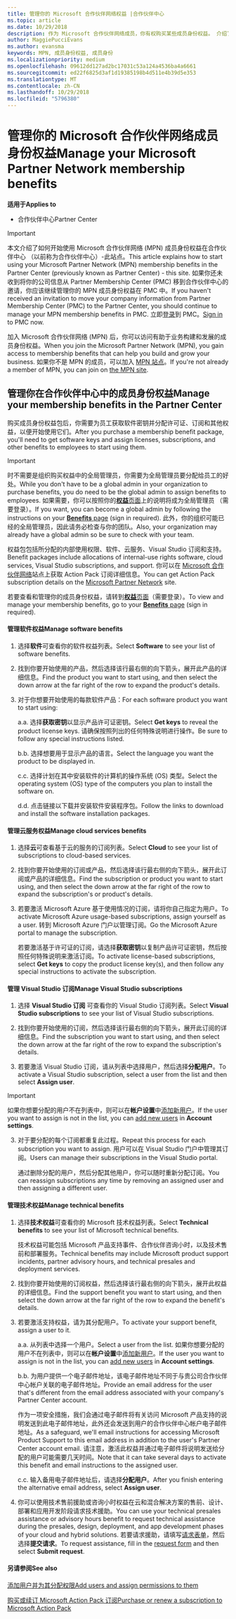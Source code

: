 ```yaml
---
title: 管理你的 Microsoft 合作伙伴网络权益 |合作伙伴中心
ms.topic: article
ms.date: 10/29/2018
description: 作为 Microsoft 合作伙伴网络成员，你有权购买某些成员身份权益。 介绍了如何激活和管理你在合作伙伴中心中的成员身份权益。
author: MaggiePucciEvans
ms.author: evansma
keywords: MPN, 成员身份权益, 成员身份
ms.localizationpriority: medium
ms.openlocfilehash: 09612dd127ad2bc17031c53a124a4536ba4a6661
ms.sourcegitcommit: ed22f6825d3af1d19385198b4d511e4b39d5e353
ms.translationtype: MT
ms.contentlocale: zh-CN
ms.lasthandoff: 10/29/2018
ms.locfileid: "5796380"
---
```

# <a name="manage-your-microsoft-partner-network-membership-benefits"></a><span data-ttu-id="1f0df-105">管理你的 Microsoft 合作伙伴网络成员身份权益</span><span class="sxs-lookup"><span data-stu-id="1f0df-105">Manage your Microsoft Partner Network membership benefits</span></span>

**<span data-ttu-id="1f0df-106">适用于</span><span class="sxs-lookup"><span data-stu-id="1f0df-106">Applies to</span></span>**

-  <span data-ttu-id="1f0df-107">合作伙伴中心</span><span class="sxs-lookup"><span data-stu-id="1f0df-107">Partner Center</span></span>

>[!IMPORTANT]
><span data-ttu-id="1f0df-108">本文介绍了如何开始使用 Microsoft 合作伙伴网络 (MPN) 成员身份权益在合作伙伴中心 （以前称为合作伙伴中心）-此站点。</span><span class="sxs-lookup"><span data-stu-id="1f0df-108">This article explains how to start using your Microsoft Partner Network (MPN) membership benefits in the Partner Center (previously known as Partner Center) - this site.</span></span> <span data-ttu-id="1f0df-109">如果你还未收到将你的公司信息从 Partner Membership Center (PMC) 移到合作伙伴中心的邀请，你应该继续管理你的 MPN 成员身份权益在 PMC 中。</span><span class="sxs-lookup"><span data-stu-id="1f0df-109">If you haven't received an invitation to move your company information from Partner Membership Center (PMC) to the Partner Center, you should continue to manage your MPN membership benefits in PMC.</span></span> <span data-ttu-id="1f0df-110">立即[登录](https://partner.microsoft.com/_login?authType=OpenIdConnect)到 PMC。</span><span class="sxs-lookup"><span data-stu-id="1f0df-110">[Sign in](https://partner.microsoft.com/_login?authType=OpenIdConnect) to PMC now.</span></span>   

<span data-ttu-id="1f0df-111">加入 Microsoft 合作伙伴网络 (MPN) 后，你可以访问有助于业务构建和发展的成员身份权益。</span><span class="sxs-lookup"><span data-stu-id="1f0df-111">When you join the Microsoft Partner Network (MPN), you gain access to membership benefits that can help you build and grow your business.</span></span> <span data-ttu-id="1f0df-112">如果你不是 MPN 的成员，可以加入 [MPN 站点](https://partner.microsoft.com/membership)。</span><span class="sxs-lookup"><span data-stu-id="1f0df-112">If you're not already a member of MPN, you can join on [the MPN site](https://partner.microsoft.com/membership).</span></span>


## <a name="manage-your-membership-benefits-in-the-partner-center"></a><span data-ttu-id="1f0df-113">管理你在合作伙伴中心中的成员身份权益</span><span class="sxs-lookup"><span data-stu-id="1f0df-113">Manage your membership benefits in the Partner Center</span></span>

<span data-ttu-id="1f0df-114">购买成员身份权益包后，你需要为员工获取软件密钥并分配许可证、订阅和其他权益，以便开始使用它们。</span><span class="sxs-lookup"><span data-stu-id="1f0df-114">After you purchase a membership benefit package, you'll need to get software keys and assign licenses, subscriptions, and other benefits to employees to start using them.</span></span> 

>[!IMPORTANT]
><span data-ttu-id="1f0df-115">时不需要是组织购买权益中的全局管理员，你需要为全局管理员要分配给员工的好处。</span><span class="sxs-lookup"><span data-stu-id="1f0df-115">While you don't have to be a global admin in your organization to purchase benefits, you do need to be the global admin to assign benefits to employees.</span></span>  <span data-ttu-id="1f0df-116">如果需要，你可以按照你的[**权益**页面](https://partnercenter.microsoft.com/pcv/partnership/benefits)上的说明将成为全局管理员 （需要登录）。</span><span class="sxs-lookup"><span data-stu-id="1f0df-116">If you want, you can become a global admin by following the instructions on your [**Benefits** page](https://partnercenter.microsoft.com/pcv/partnership/benefits) (sign in required).</span></span> <span data-ttu-id="1f0df-117">此外，你的组织可能已经的全局管理员，因此请务必检查与你的团队。</span><span class="sxs-lookup"><span data-stu-id="1f0df-117">Also, your organization may already have a global admin so be sure to check with your team.</span></span>

<span data-ttu-id="1f0df-118">权益包包括所分配的内部使用权限、软件、云服务、Visual Studio 订阅和支持。</span><span class="sxs-lookup"><span data-stu-id="1f0df-118">Benefit packages include allocations of internal-use rights software, cloud services, Visual Studio subscriptions, and support.</span></span> <span data-ttu-id="1f0df-119">你可以在 [Microsoft 合作伙伴网络](https://partner.microsoft.com/membership/internal-use-software)站点上获取 Action Pack 订阅详细信息。</span><span class="sxs-lookup"><span data-stu-id="1f0df-119">You can get Action Pack subscription details on the [Microsoft Partner Network](https://partner.microsoft.com/membership/internal-use-software) site.</span></span>  

<span data-ttu-id="1f0df-120">若要查看和管理你的成员身份权益，请转到[**权益**页面](https://partnercenter.microsoft.com/pcv/partnership/benefits)（需要登录）。</span><span class="sxs-lookup"><span data-stu-id="1f0df-120">To view and manage your membership benefits, go to your [**Benefits** page](https://partnercenter.microsoft.com/pcv/partnership/benefits) (sign in required).</span></span>

#### <a name="manage-software-benefits"></a><span data-ttu-id="1f0df-121">管理软件权益</span><span class="sxs-lookup"><span data-stu-id="1f0df-121">Manage software benefits</span></span>

1.  <span data-ttu-id="1f0df-122">选择**软件**可查看你的软件权益列表。</span><span class="sxs-lookup"><span data-stu-id="1f0df-122">Select **Software** to see your list of software benefits.</span></span> 

2.  <span data-ttu-id="1f0df-123">找到你要开始使用的产品，然后选择该行最右侧的向下箭头，展开此产品的详细信息。</span><span class="sxs-lookup"><span data-stu-id="1f0df-123">Find the product you want to start using, and then select the down arrow at the far right of the row to expand the product's details.</span></span> 

3. <span data-ttu-id="1f0df-124">对于你想要开始使用的每款软件产品：</span><span class="sxs-lookup"><span data-stu-id="1f0df-124">For each software product you want to start using:</span></span>

    <span data-ttu-id="1f0df-125">a.</span><span class="sxs-lookup"><span data-stu-id="1f0df-125">a.</span></span> <span data-ttu-id="1f0df-126">选择**获取密钥**以显示产品许可证密钥。</span><span class="sxs-lookup"><span data-stu-id="1f0df-126">Select **Get keys** to reveal the product license keys.</span></span> <span data-ttu-id="1f0df-127">请确保按照列出的任何特殊说明进行操作。</span><span class="sxs-lookup"><span data-stu-id="1f0df-127">Be sure to follow any special instructions listed.</span></span>

    <span data-ttu-id="1f0df-128">b.</span><span class="sxs-lookup"><span data-stu-id="1f0df-128">b.</span></span> <span data-ttu-id="1f0df-129">选择想要用于显示产品的语言。</span><span class="sxs-lookup"><span data-stu-id="1f0df-129">Select the language you want the product to be displayed in.</span></span>

    <span data-ttu-id="1f0df-130">c.</span><span class="sxs-lookup"><span data-stu-id="1f0df-130">c.</span></span> <span data-ttu-id="1f0df-131">选择计划在其中安装软件的计算机的操作系统 (OS) 类型。</span><span class="sxs-lookup"><span data-stu-id="1f0df-131">Select the operating system (OS) type of the computers you plan to install the software on.</span></span>

    <span data-ttu-id="1f0df-132">d.</span><span class="sxs-lookup"><span data-stu-id="1f0df-132">d.</span></span> <span data-ttu-id="1f0df-133">点击链接以下载并安装软件安装程序包。</span><span class="sxs-lookup"><span data-stu-id="1f0df-133">Follow the links to download and install the software installation packages.</span></span>


#### <a name="manage-cloud-services-benefits"></a><span data-ttu-id="1f0df-134">管理云服务权益</span><span class="sxs-lookup"><span data-stu-id="1f0df-134">Manage cloud services benefits</span></span>

1. <span data-ttu-id="1f0df-135">选择**云**可查看基于云的服务的订阅列表。</span><span class="sxs-lookup"><span data-stu-id="1f0df-135">Select **Cloud** to see your list of subscriptions to cloud-based services.</span></span>

2. <span data-ttu-id="1f0df-136">找到你要开始使用的订阅或产品，然后选择该行最右侧的向下箭头，展开此订阅或产品的详细信息。</span><span class="sxs-lookup"><span data-stu-id="1f0df-136">Find the subscription or product you want to start using, and then select the down arrow at the far right of the row to expand the subscription's or product's details.</span></span> 

3. <span data-ttu-id="1f0df-137">若要激活 Microsoft Azure 基于使用情况的订阅，请将你自己指定为用户。</span><span class="sxs-lookup"><span data-stu-id="1f0df-137">To activate Microsoft Azure usage-based subscriptions, assign yourself as a user.</span></span> <span data-ttu-id="1f0df-138">转到 Microsoft Azure 门户以管理订阅。</span><span class="sxs-lookup"><span data-stu-id="1f0df-138">Go the Microsoft Azure portal to manage the subscription.</span></span>

    <span data-ttu-id="1f0df-139">若要激活基于许可证的订阅，请选择**获取密钥**以复制产品许可证密钥，然后按照任何特殊说明来激活订阅。</span><span class="sxs-lookup"><span data-stu-id="1f0df-139">To activate license-based subscriptions, select **Get keys** to copy the product license key(s), and then follow any special instructions to activate the subscription.</span></span>  


#### <a name="manage-visual-studio-subscriptions"></a><span data-ttu-id="1f0df-140">管理 Visual Studio 订阅</span><span class="sxs-lookup"><span data-stu-id="1f0df-140">Manage Visual Studio subscriptions</span></span>

1. <span data-ttu-id="1f0df-141">选择 **Visual Studio 订阅** 可查看你的 Visual Studio 订阅列表。</span><span class="sxs-lookup"><span data-stu-id="1f0df-141">Select **Visual Studio subscriptions** to see your list of Visual Studio subscriptions.</span></span> 

2. <span data-ttu-id="1f0df-142">找到你要开始使用的订阅，然后选择该行最右侧的向下箭头，展开此订阅的详细信息。</span><span class="sxs-lookup"><span data-stu-id="1f0df-142">Find the subscription you want to start using, and then select the down arrow at the far right of the row to expand the subscription's details.</span></span> 

3. <span data-ttu-id="1f0df-143">若要激活 Visual Studio 订阅，请从列表中选择用户，然后选择**分配用户**。</span><span class="sxs-lookup"><span data-stu-id="1f0df-143">To activate a Visual Studio subscription, select a user from the list and then select **Assign user**.</span></span> 

> [!IMPORTANT]  
> <span data-ttu-id="1f0df-144">如果你想要分配的用户不在列表中，则可以在**帐户设置**中[添加新用户](create-user-accounts-and-set-permissions.md)。</span><span class="sxs-lookup"><span data-stu-id="1f0df-144">If the user you want to assign is not in the list, you can [add new users](create-user-accounts-and-set-permissions.md) in **Account settings**.</span></span>

3. <span data-ttu-id="1f0df-145">对于要分配的每个订阅都重复此过程。</span><span class="sxs-lookup"><span data-stu-id="1f0df-145">Repeat this process for each subscription you want to assign.</span></span> <span data-ttu-id="1f0df-146">用户可以在 Visual Studio 门户中管理其订阅。</span><span class="sxs-lookup"><span data-stu-id="1f0df-146">Users can manage their subscriptions in the Visual Studio portal.</span></span> 

    <span data-ttu-id="1f0df-147">通过删除分配的用户，然后分配其他用户，你可以随时重新分配订阅。</span><span class="sxs-lookup"><span data-stu-id="1f0df-147">You can reassign subscriptions any time by removing an assigned user and then assigning a different user.</span></span> 

#### <a name="manage-technical-benefits"></a><span data-ttu-id="1f0df-148">管理技术权益</span><span class="sxs-lookup"><span data-stu-id="1f0df-148">Manage technical benefits</span></span>

1. <span data-ttu-id="1f0df-149">选择**技术权益**可查看你的 Microsoft 技术权益列表。</span><span class="sxs-lookup"><span data-stu-id="1f0df-149">Select **Technical benefits** to see your list of Microsoft technical benefits.</span></span>

    <span data-ttu-id="1f0df-150">技术权益可能包括 Microsoft 产品支持事件、合作伙伴咨询小时，以及技术售前和部署服务。</span><span class="sxs-lookup"><span data-stu-id="1f0df-150">Technical benefits may include Microsoft product support incidents, partner advisory hours, and technical presales and deployment services.</span></span>   

2. <span data-ttu-id="1f0df-151">找到你要开始使用的订阅权益，然后选择该行最右侧的向下箭头，展开此权益的详细信息。</span><span class="sxs-lookup"><span data-stu-id="1f0df-151">Find the support benefit you want to start using, and then select the down arrow at the far right of the row to expand the benefit's details.</span></span> 

3. <span data-ttu-id="1f0df-152">若要激活支持权益，请为其分配用户。</span><span class="sxs-lookup"><span data-stu-id="1f0df-152">To activate your support benefit, assign a user to it.</span></span> 
   
    <span data-ttu-id="1f0df-153">a.</span><span class="sxs-lookup"><span data-stu-id="1f0df-153">a.</span></span>  <span data-ttu-id="1f0df-154">从列表中选择一个用户。</span><span class="sxs-lookup"><span data-stu-id="1f0df-154">Select a user from the list.</span></span> <span data-ttu-id="1f0df-155">如果你想要分配的用户不在列表中，则可以在**帐户设置**中[添加新用户](create-user-accounts-and-set-permissions.md)。</span><span class="sxs-lookup"><span data-stu-id="1f0df-155">If the user you want to assign is not in the list, you can [add new users](create-user-accounts-and-set-permissions.md) in **Account settings**.</span></span>

    <span data-ttu-id="1f0df-156">b.</span><span class="sxs-lookup"><span data-stu-id="1f0df-156">b.</span></span>  <span data-ttu-id="1f0df-157">为用户提供一个电子邮件地址，该电子邮件地址不同于与贵公司合作伙伴中心帐户关联的电子邮件地址。</span><span class="sxs-lookup"><span data-stu-id="1f0df-157">Provide an email address for the user that's different from the email address associated with your company's Partner Center account.</span></span> 
    
    <span data-ttu-id="1f0df-158">作为一项安全措施，我们会通过电子邮件将有关访问 Microsoft 产品支持的说明发送到此电子邮件地址，此外还会发送到用户的合作伙伴中心帐户电子邮件地址。</span><span class="sxs-lookup"><span data-stu-id="1f0df-158">As a safeguard, we'll email instructions for accessing Microsoft Product Support to this email address in addition to the user's Partner Center account email.</span></span> <span data-ttu-id="1f0df-159">请注意，激活此权益并通过电子邮件将说明发送给分配的用户可能需要几天时间。</span><span class="sxs-lookup"><span data-stu-id="1f0df-159">Note that it can take several days to activate this benefit and email instructions to the assigned user.</span></span>    
    
    <span data-ttu-id="1f0df-160">c.</span><span class="sxs-lookup"><span data-stu-id="1f0df-160">c.</span></span>  <span data-ttu-id="1f0df-161">输入备用电子邮件地址后，请选择**分配用户**。</span><span class="sxs-lookup"><span data-stu-id="1f0df-161">After you finish entering the alternative email address, select **Assign user**.</span></span> 

4. <span data-ttu-id="1f0df-162">你可以使用技术售前援助或咨询小时权益在云和混合解决方案的售前、设计、部署和应用开发阶段请求技术援助。</span><span class="sxs-lookup"><span data-stu-id="1f0df-162">You can use your technical presales assistance or advisory hours benefit to request technical assistance during the presales, design, deployment, and app development phases of your cloud and hybrid solutions.</span></span> <span data-ttu-id="1f0df-163">若要请求援助，请填写[请求表单](https://partnercenter.microsoft.com/pcv/partnership/benefits/createadvisoryhoursservicerequest
)，然后选择**提交请求**。</span><span class="sxs-lookup"><span data-stu-id="1f0df-163">To request assistance, fill in the [request form](https://partnercenter.microsoft.com/pcv/partnership/benefits/createadvisoryhoursservicerequest
) and then select **Submit request**.</span></span>


#### <a name="see-also"></a><span data-ttu-id="1f0df-164">另请参阅</span><span class="sxs-lookup"><span data-stu-id="1f0df-164">See also</span></span>

[<span data-ttu-id="1f0df-165">添加用户并为其分配权限</span><span class="sxs-lookup"><span data-stu-id="1f0df-165">Add users and assign permissions to them</span></span>](create-user-accounts-and-set-permissions.md)

[<span data-ttu-id="1f0df-166">购买或续订 Microsoft Action Pack 订阅</span><span class="sxs-lookup"><span data-stu-id="1f0df-166">Purchase or renew a subscription to Microsoft Action Pack</span></span>](mpn-get-action-pack.md)


